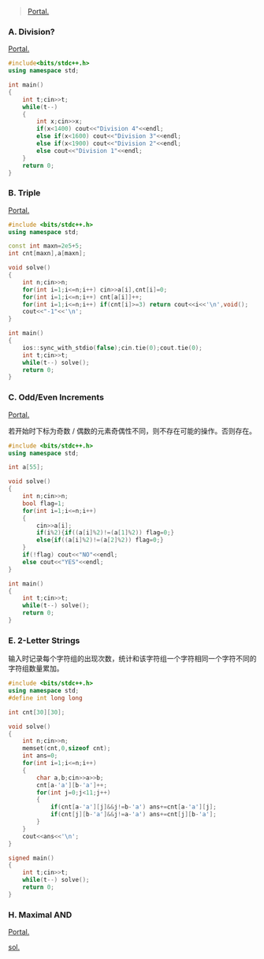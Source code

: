 > [Portal.](https://codeforces.com/contest/1669)

### A. Division?

[Portal.](https://www.luogu.com.cn/problem/CF1669A)

```cpp
#include<bits/stdc++.h>
using namespace std;

int main()
{
	int t;cin>>t;
	while(t--)
	{
		int x;cin>>x;
		if(x<1400) cout<<"Division 4"<<endl;
		else if(x<1600) cout<<"Division 3"<<endl;
		else if(x<1900) cout<<"Division 2"<<endl;
		else cout<<"Division 1"<<endl;
	}
	return 0;
} 
```

### B. Triple

[Portal.](https://www.luogu.com.cn/problem/CF1669B)

```cpp
#include <bits/stdc++.h>
using namespace std;

const int maxn=2e5+5;
int cnt[maxn],a[maxn];

void solve()
{
    int n;cin>>n;
    for(int i=1;i<=n;i++) cin>>a[i],cnt[i]=0;
    for(int i=1;i<=n;i++) cnt[a[i]]++;
    for(int i=1;i<=n;i++) if(cnt[i]>=3) return cout<<i<<'\n',void();
    cout<<"-1"<<'\n';
}

int main()
{
    ios::sync_with_stdio(false);cin.tie(0);cout.tie(0);
    int t;cin>>t;
    while(t--) solve();
    return 0;
}
```

### C. Odd/Even Increments

[Portal.](https://www.luogu.com.cn/problem/CF1669C)

若开始时下标为奇数 / 偶数的元素奇偶性不同，则不存在可能的操作。否则存在。

```cpp
#include <bits/stdc++.h>
using namespace std;

int a[55];

void solve()
{
    int n;cin>>n;
    bool flag=1;
    for(int i=1;i<=n;i++)
    {
        cin>>a[i];
        if(i%2){if((a[i]%2)!=(a[1]%2)) flag=0;}
        else{if((a[i]%2)!=(a[2]%2)) flag=0;}
    }
    if(!flag) cout<<"NO"<<endl;
    else cout<<"YES"<<endl;
}

int main()
{
    int t;cin>>t;
    while(t--) solve();
    return 0;
}
```

### E. 2-Letter Strings

输入时记录每个字符组的出现次数，统计和该字符组一个字符相同一个字符不同的字符组数量累加。

```cpp
#include <bits/stdc++.h>
using namespace std;
#define int long long

int cnt[30][30];

void solve()
{
    int n;cin>>n;
    memset(cnt,0,sizeof cnt);
    int ans=0;
    for(int i=1;i<=n;i++)
    {
        char a,b;cin>>a>>b;
        cnt[a-'a'][b-'a']++;
        for(int j=0;j<11;j++)
        {
            if(cnt[a-'a'][j]&&j!=b-'a') ans+=cnt[a-'a'][j];
            if(cnt[j][b-'a']&&j!=a-'a') ans+=cnt[j][b-'a'];
        }
    }
    cout<<ans<<'\n';
}

signed main()
{
    int t;cin>>t;
    while(t--) solve();
    return 0;
}
```

### H. Maximal AND

[Portal.](https://www.luogu.com.cn/problem/CF1669H)

[sol.](https://www.luogu.com.cn/blog/ncwzdlsd/solution-cf1669h)